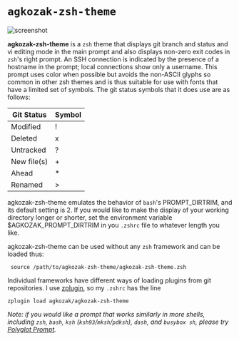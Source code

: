 # `agkozak-zsh-theme`
![screenshot](https://github.com/agkozak/agkozak-zsh-theme/raw/master/img/agkozak-zsh-theme.jpg)


**agkozak-zsh-theme** is a `zsh` theme that displays git branch and status and vi editing mode in the main prompt and also displays non-zero exit codes in `zsh`'s right prompt. An SSH connection is indicated by the presence of a hostname in the prompt; local connections show only a username. This prompt uses color when possible but avoids the non-ASCII glyphs so common in other zsh themes and is thus suitable for use with fonts that have a limited set of symbols. The git status symbols that it does use are as follows:

Git Status | Symbol
--- | ---
Modified | !
Deleted | x
Untracked | ?
New file(s) | +
Ahead | \*
Renamed | >

agkozak-zsh-theme emulates the behavior of `bash`'s PROMPT_DIRTRIM, and its default setting is 2. If you would like to make the display of your working directory longer or shorter, set the environment variable $AGKOZAK_PROMPT_DIRTRIM in you `.zshrc` file to whatever length you like.

agkozak-zsh-theme can be used without any `zsh` framework and can be loaded thus:

     source /path/to/agkozak-zsh-theme/agkozak-zsh-theme.zsh

Individual frameworks have different ways of loading plugins from git repositories. I use [zplugin](https://github.com/zdharma/zplugin), so my `.zshrc` has the line

    zplugin load agkozak/agkozak-zsh-theme

*Note: if you would like a prompt that works similarly in more shells, including `zsh`, `bash`, `ksh` (`ksh93`/`mksh`/`pdksh`), `dash`, and `busybox sh`, please try [Polyglot Prompt](https://github.com/agkozak/polyglot).*
